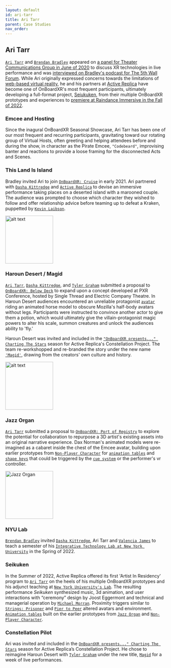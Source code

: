 ```yaml
---
layout: default
id: ari-tarr
title: Ari Tarr
parent: Case Studies
nav_order: 
---
```


## Ari Tarr
[`Ari Tarr`]() and [`Brendan Bradley`](./brendan-bradley.md) appeared on [a panel for Theater Communications Group in June of 2020](https://youtu.be/JT0JwnLYfmY?t=2794) to discuss XR technologies in live performance and was [interviewed on Bradley's podcast for The 5th Wall Forum](https://anchor.fm/brendanabradley/episodes/Ari-Tarr-Talks-Vaudeville--XR--Shamanism-and-Ep-14-e169pho). While Ari originally expressed concerns towards the limitations of [web-based virtual reality](./webvr.md), he and his partners at [Active Replica](./active-replica.md) have become one of OnBoardXR's most frequent participants, ultimately developing a full-format project, [Seiukuken](), from their multiple OnBoardXR prototypes and experiences to [premiere at Raindance Immersive in the Fall of 2022](https://www.raindanceimmersive.com/#/seikuken/).

### Emcee and Hosting
Since the inagural OnBoardXR Seasonal Showcase, Ari Tarr has been one of our most frequent and recurring participants, gravitating toward our rotating group of Virtual Hosts, often greeting and helping attendees before and during the show, in character as the Pirate Emcee, `"Codebeard"`, improvising banter and reactions to provide a loose framing for the disconnected Acts and Scenes. 

### This Land Is Island
Bradley invited Ari to join [`OnBoardXR: Cruise`](./obxr-cruise.md) in early 2021. Ari partnered with [`Dasha Kittredge`](./dasha-kittredge.md) and [`Active Replica`](./active-replica.md) to devise an immersive performance taking places on a deserted island with a marooned couple. The audience was prompted to choose which character they wished to follow and offer relationship advice before teaming up to defeat a Kraken, puppetted by [`Kevin Laibson`](./jettison.md). 

<img src="https://futurestages.github.io/OnBoardXR_Landing_Page/static/media/show.thisland.png" alt="alt text" title="This Land Is Island" width="150"/>

### Haroun Desert / Magid
[`Ari Tarr`](), [`Dasha Kittredge`](./dasha-kittredge.md), and [`Tyler Graham`]() submitted a proposal to [`OnBoardXR: Below Deck`](./obxr-below-deck.md) to expand upon a concept developed at PXR Conference, hosted by Single Thread and Electric Company Theatre. In Haroun Desert audiences encountered an unreliable protagonist [`avatar`](./glossary-avatar.md) riding an animated horse model to obscure Mozilla's half-body avatars without legs. Participants were instructed to convince another actor to give them a potion, which would ultimately give the villain-protagonist magic powers to alter his scale, summon creatures and unlock the audiences ability to 'fly.'  

Haroun Desert was invited and included in the [`"OnBoardXR presents..." Charting The Stars`](./obxr-charting-stars.md) season for Active Replica's Constellation Project. The team re-workshopped and re-branded the story under the new name [`'Magid'`](./ari-tarr.md#haroun-desert--magid), drawing from the creators' own culture and history.

<img src="https://futurestages.github.io/OnBoardXR_Landing_Page/static/media/show.haroundesert.gif" alt="alt text" title="Haroun Desert" width="150"/>

### Jazz Organ
[`Ari Tarr`](./ari-tarr.md) submitted a proposal to [`OnBoardXR: Port of Registry`](./obxr-port-or-registry.md) to explore the potential for collaboration to repurpose a 3D artist's existing assets into an original narrative experience. Dax Norman's animated models were re-imagined as a cabaret inside the chest of the Emcee avatar, building upon earlier prototypes from [`Non-Player Character`](./non-player-character.md) for [`animation tables`](./glossary-animation-tables.md) and [`shape keys`](./glossary-shape-keys.md) that could be triggered by the [`cue system`](./cue-system.md) or the performer's vr controller.

<img src="https://futurestages.github.io/OnBoardXR_Landing_Page/static/media/show.jazzorgan.gif" title="Jazz Organ" width="150"/>

### NYU Lab
[`Brendan Bradley`](./brendan-bradley.md) invited [`Dasha Kittredge`](./dasha-kittredge.md), Ari Tarr and [`Valencia James`](./volumetric.md) to teach a semester of his [`Integrative Technology Lab at New York University`](./nyu-lad.md) in the Spring of 2022.

### Seikuken
In the Summer of 2022, Active Replica offered its first 'Artist In Residency' program to [`Ari Tarr`](./ari-tarr.md) on the heels of his multiple OnBoardXR prototypes and his adjunct teaching at [`New York University's Lab`](./nyu-lab.md). The resulting performance *Seikuken* synthesized music, 3d animation, and user interactions with “ceremony” design by Joost Eggermont and technical and managerial operation by [`Michael Morran`](./michael-morran.md). Proximity triggers similar to [`Strings: Prisoner`](./unwired-dance.md) and [`Pier to Peer`](./pier-to-peer.md) altered avatars and environment. [`Animation tables`]() built on the earlier prototypes from [`Jazz Organ`]() and [`Non-Player Character`](./non-player-character.md). 

### Constellation Pilot
Ari was invited and included in the [`OnBoardXR presents..." Charting The Stars`](./obxr-charting-stars.md) season for Active Replica’s Constellation Project. He chose to reimagine Haroun Desert with [`Tyler Graham`]() under the new title, [`Magid`](./ari-tarr.md#haroun-desert--magid) for a week of live performances.
